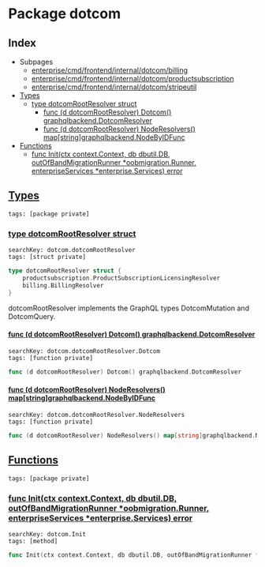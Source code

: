 # Package dotcom

## Index

* Subpages
  * [enterprise/cmd/frontend/internal/dotcom/billing](dotcom/billing.md)
  * [enterprise/cmd/frontend/internal/dotcom/productsubscription](dotcom/productsubscription.md)
  * [enterprise/cmd/frontend/internal/dotcom/stripeutil](dotcom/stripeutil.md)
* [Types](#type)
    * [type dotcomRootResolver struct](#dotcomRootResolver)
        * [func (d dotcomRootResolver) Dotcom() graphqlbackend.DotcomResolver](#dotcomRootResolver.Dotcom)
        * [func (d dotcomRootResolver) NodeResolvers() map[string]graphqlbackend.NodeByIDFunc](#dotcomRootResolver.NodeResolvers)
* [Functions](#func)
    * [func Init(ctx context.Context, db dbutil.DB, outOfBandMigrationRunner *oobmigration.Runner, enterpriseServices *enterprise.Services) error](#Init)


## <a id="type" href="#type">Types</a>

```
tags: [package private]
```

### <a id="dotcomRootResolver" href="#dotcomRootResolver">type dotcomRootResolver struct</a>

```
searchKey: dotcom.dotcomRootResolver
tags: [struct private]
```

```Go
type dotcomRootResolver struct {
	productsubscription.ProductSubscriptionLicensingResolver
	billing.BillingResolver
}
```

dotcomRootResolver implements the GraphQL types DotcomMutation and DotcomQuery. 

#### <a id="dotcomRootResolver.Dotcom" href="#dotcomRootResolver.Dotcom">func (d dotcomRootResolver) Dotcom() graphqlbackend.DotcomResolver</a>

```
searchKey: dotcom.dotcomRootResolver.Dotcom
tags: [function private]
```

```Go
func (d dotcomRootResolver) Dotcom() graphqlbackend.DotcomResolver
```

#### <a id="dotcomRootResolver.NodeResolvers" href="#dotcomRootResolver.NodeResolvers">func (d dotcomRootResolver) NodeResolvers() map[string]graphqlbackend.NodeByIDFunc</a>

```
searchKey: dotcom.dotcomRootResolver.NodeResolvers
tags: [function private]
```

```Go
func (d dotcomRootResolver) NodeResolvers() map[string]graphqlbackend.NodeByIDFunc
```

## <a id="func" href="#func">Functions</a>

```
tags: [package private]
```

### <a id="Init" href="#Init">func Init(ctx context.Context, db dbutil.DB, outOfBandMigrationRunner *oobmigration.Runner, enterpriseServices *enterprise.Services) error</a>

```
searchKey: dotcom.Init
tags: [method]
```

```Go
func Init(ctx context.Context, db dbutil.DB, outOfBandMigrationRunner *oobmigration.Runner, enterpriseServices *enterprise.Services) error
```

